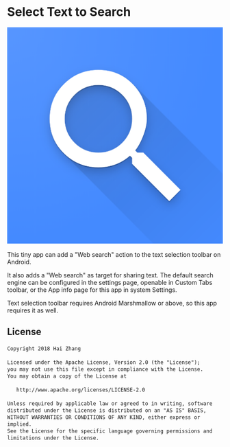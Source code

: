 # Select Text to Search

![](app/src/main/launcher_icon-web.png)

This tiny app can add a "Web search" action to the text selection toolbar on Android.

It also adds a "Web search" as target for sharing text. The default search engine can be configured in the settings page, openable in Custom Tabs toolbar, or the App info page for this app in system Settings.

Text selection toolbar requires Android Marshmallow or above, so this app requires it as well.

## License

    Copyright 2018 Hai Zhang

    Licensed under the Apache License, Version 2.0 (the "License");
    you may not use this file except in compliance with the License.
    You may obtain a copy of the License at

       http://www.apache.org/licenses/LICENSE-2.0

    Unless required by applicable law or agreed to in writing, software
    distributed under the License is distributed on an "AS IS" BASIS,
    WITHOUT WARRANTIES OR CONDITIONS OF ANY KIND, either express or implied.
    See the License for the specific language governing permissions and
    limitations under the License.
